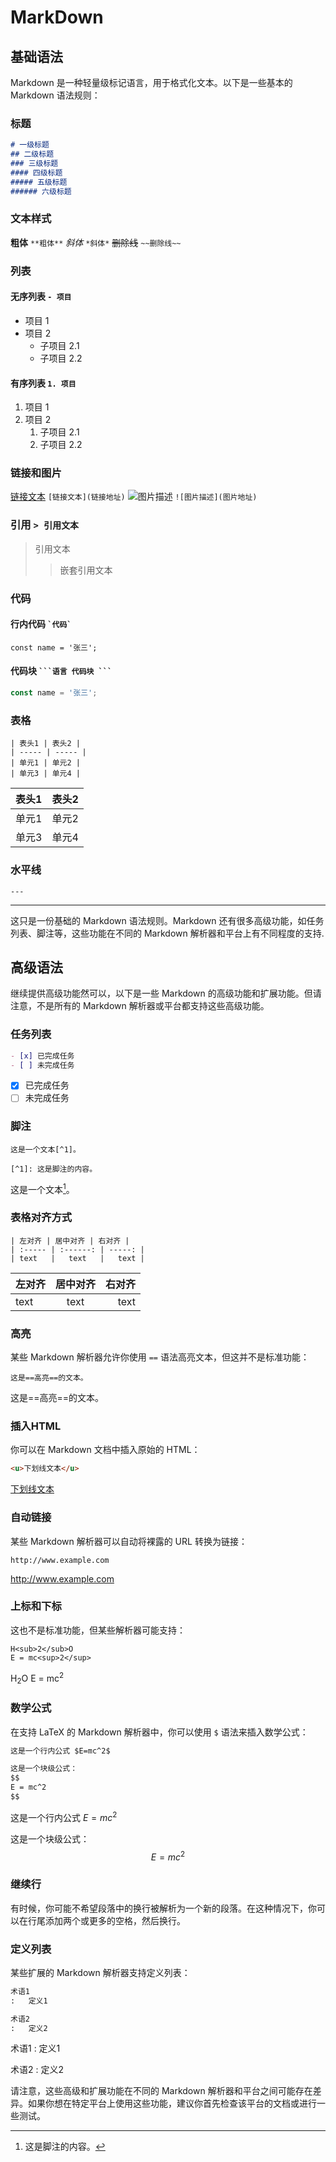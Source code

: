 # MarkDown

## 基础语法

Markdown 是一种轻量级标记语言，用于格式化文本。以下是一些基本的 Markdown 语法规则：

### 标题

```MarkDown
# 一级标题
## 二级标题
### 三级标题
#### 四级标题
##### 五级标题
###### 六级标题
```

### 文本样式

**粗体** `**粗体**`
*斜体* `*斜体*`
~~删除线~~ `~~删除线~~`

### 列表

#### 无序列表 `- 项目`

- 项目 1
- 项目 2
  - 子项目 2.1
  - 子项目 2.2

#### 有序列表 `1. 项目`

1. 项目 1
2. 项目 2
   1. 子项目 2.1
   2. 子项目 2.2

### 链接和图片

[链接文本](链接地址) `[链接文本](链接地址)`
![图片描述](图片地址) `![图片描述](图片地址)`

### 引用 `> 引用文本`

> 引用文本
>> 嵌套引用文本

### 代码

#### 行内代码 ``` `代码` ```

`const name = '张三';`

#### 代码块 ` ```语言 代码块 ``` `

```JavaScript
const name = '张三';
```

### 表格

```
| 表头1 | 表头2 |
| ----- | ----- |
| 单元1 | 单元2 |
| 单元3 | 单元4 |
```

| 表头1 | 表头2 |
| ----- | ----- |
| 单元1 | 单元2 |
| 单元3 | 单元4 |

### 水平线

```
---
```

---

这只是一份基础的 Markdown 语法规则。Markdown 还有很多高级功能，如任务列表、脚注等，这些功能在不同的 Markdown 解析器和平台上有不同程度的支持.

## 高级语法

继续提供高级功能然可以，以下是一些 Markdown 的高级功能和扩展功能。但请注意，不是所有的 Markdown 解析器或平台都支持这些高级功能。

### 任务列表

```Markdown
- [x] 已完成任务
- [ ] 未完成任务
```

- [x] 已完成任务
- [ ] 未完成任务

### 脚注

```
这是一个文本[^1]。

[^1]: 这是脚注的内容。
```

这是一个文本[^1]。

[^1]: 这是脚注的内容。

### 表格对齐方式

```
| 左对齐 | 居中对齐 | 右对齐 |
| :----- | :------: | -----: |
| text   |   text   |   text |
```

| 左对齐 | 居中对齐 | 右对齐 |
| :----- | :------: | -----: |
| text   |   text   |   text |

### 高亮

某些 Markdown 解析器允许你使用 `==` 语法高亮文本，但这并不是标准功能：

```
这是==高亮==的文本。
```

这是==高亮==的文本。

### 插入HTML

你可以在 Markdown 文档中插入原始的 HTML：

```markdown
<u>下划线文本</u>
```

<u>下划线文本</u>

### 自动链接

某些 Markdown 解析器可以自动将裸露的 URL 转换为链接：

```Web
http://www.example.com
```

http://www.example.com

### 上标和下标

这也不是标准功能，但某些解析器可能支持：

```Text
H<sub>2</sub>O
E = mc<sup>2</sup>
```

H<sub>2</sub>O
E = mc<sup>2</sup>

### 数学公式

在支持 LaTeX 的 Markdown 解析器中，你可以使用 `$` 语法来插入数学公式：

```markdown
这是一个行内公式 $E=mc^2$

这是一个块级公式：
$$
E = mc^2
$$
```

这是一个行内公式 $E=mc^2$

这是一个块级公式：
$$
E = mc^2
$$

### 继续行

有时候，你可能不希望段落中的换行被解析为一个新的段落。在这种情况下，你可以在行尾添加两个或更多的空格，然后换行。

### 定义列表

某些扩展的 Markdown 解析器支持定义列表：

```markdown
术语1
:   定义1

术语2
:   定义2
```

术语1
:   定义1

术语2
:   定义2

请注意，这些高级和扩展功能在不同的 Markdown 解析器和平台之间可能存在差异。如果你想在特定平台上使用这些功能，建议你首先检查该平台的文档或进行一些测试。

